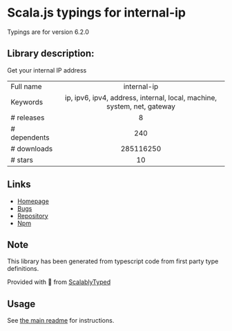 
# Scala.js typings for internal-ip

Typings are for version 6.2.0

## Library description:
Get your internal IP address

|                    |                 |
| ------------------ | :-------------: |
| Full name          | internal-ip |
| Keywords           | ip, ipv6, ipv4, address, internal, local, machine, system, net, gateway |
| # releases         | 8 |
| # dependents       | 240 |
| # downloads        | 285116250 |
| # stars            | 10 |

## Links
- [Homepage](https://github.com/sindresorhus/internal-ip#readme)
- [Bugs](https://github.com/sindresorhus/internal-ip/issues)
- [Repository](https://github.com/sindresorhus/internal-ip)
- [Npm](https://www.npmjs.com/package/internal-ip)
    


## Note
This library has been generated from typescript code from first party type definitions.

Provided with :purple_heart: from [ScalablyTyped](https://github.com/oyvindberg/ScalablyTyped)

## Usage
See [the main readme](../../readme.md) for instructions.


